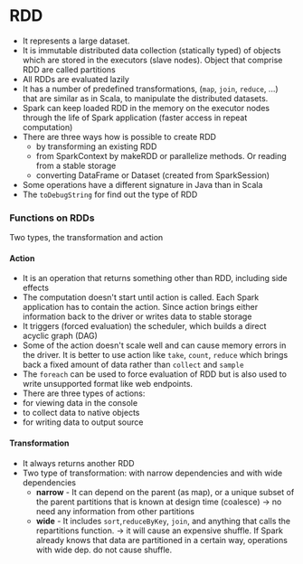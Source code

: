 RDD
======================

* It represents a large dataset.
* It is immutable distributed data collection (statically typed) of objects which are stored in the executors (slave nodes). Object that comprise RDD are called partitions
* All RDDs are evaluated lazily
* It has a number of predefined transformations, (`map`, `join`, `reduce`, ...) that are similar as in Scala, to manipulate the distributed datasets.
* Spark can keep loaded RDD in the memory on the executor nodes through the life of Spark application (faster access in repeat computation)
* There are three ways how is possible to create RDD
  * by transforming an existing RDD
  * from SparkContext by makeRDD or parallelize methods. Or reading from a stable storage
  * converting DataFrame or Dataset (created from SparkSession) 
* Some operations have a different signature in Java than in Scala
* The `toDebugString` for find out the type of RDD

### Functions on RDDs
Two types, the transformation and action

#### Action
- It is an operation that returns something other than RDD, including side effects
- The computation doesn't start until action is called. Each Spark application has to contain the action. Since action brings either information back to the driver or writes data to stable storage
- It triggers (forced evaluation) the scheduler, which builds a direct acyclic graph (DAG)
- Some of the action doesn't scale well and can cause memory errors in the driver. It is better to use action like `take`, `count`, `reduce` which brings back a fixed amount of data rather than `collect` and `sample`
- The `foreach` can be used to force evaluation of RDD but is also used to write unsupported format like web endpoints.
- There are three types of actions:
 - for viewing data in the console
 - to collect data to native objects
 - for writing data to output source

#### Transformation
- It always returns another RDD
- Two type of transformation: with narrow dependencies and with wide dependencies
  - **narrow** - It can depend on the parent (as map), or a unique subset of the parent partitions that is known at design time (coalesce) -> no need any information from other partitions 
  - **wide** - It includes `sort`,`reduceByKey`, `join`, and anything that calls the repartitions function. -> it will cause an expensive shuffle. If Spark already knows that data are partitioned in a certain way, operations with wide dep. do not cause shuffle.
